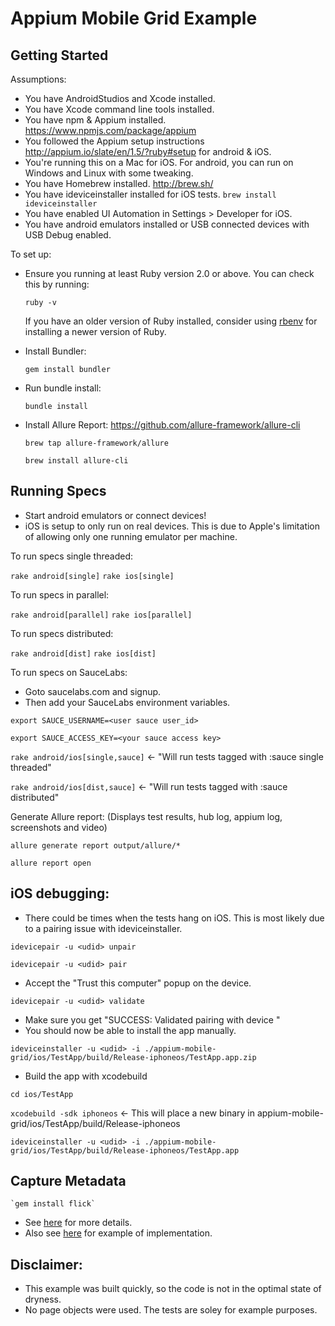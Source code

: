 # Appium Mobile Grid Example

## Getting Started

Assumptions:
  * You have AndroidStudios and Xcode installed.
  * You have Xcode command line tools installed.
  * You have npm & Appium installed. https://www.npmjs.com/package/appium
  * You followed the Appium setup instructions http://appium.io/slate/en/1.5/?ruby#setup for android & iOS.
  * You're running this on a Mac for iOS. For android, you can run on Windows and Linux with some tweaking.
  * You have Homebrew installed. http://brew.sh/
  * You have ideviceinstaller installed for iOS tests. `brew install ideviceinstaller`
  * You have enabled UI Automation in Settings > Developer for iOS.
  * You have android emulators installed or USB connected devices with USB Debug enabled.

To set up:

* Ensure you running at least Ruby version 2.0 or above. You can check this by
  running:

  `ruby -v`

  If you have an older version of Ruby installed, consider using
  [rbenv](https://github.com/sstephenson/rbenv) for installing a newer version
  of Ruby.

* Install Bundler:

  `gem install bundler`

* Run bundle install:

  `bundle install`

* Install Allure Report: https://github.com/allure-framework/allure-cli

  `brew tap allure-framework/allure`

  `brew install allure-cli`

## Running Specs

* Start android emulators or connect devices!
* iOS is setup to only run on real devices. This is due to Apple's limitation of allowing only one running emulator per machine.

To run specs single threaded:

  `rake android[single]`
  `rake ios[single]`

To run specs in parallel:

  `rake android[parallel]`
  `rake ios[parallel]`

To run specs distributed:

  `rake android[dist]`
  `rake ios[dist]`

To run specs on SauceLabs:
  * Goto saucelabs.com and signup.
  * Then add your SauceLabs environment variables.

  `export SAUCE_USERNAME=<user sauce user_id>`

  `export SAUCE_ACCESS_KEY=<your sauce access key>`

  `rake android/ios[single,sauce]` <- "Will run tests tagged with :sauce single threaded"

  `rake android/ios[dist,sauce]` <- "Will run tests tagged with :sauce distributed"

Generate Allure report: (Displays test results, hub log, appium log, screenshots and video)

  `allure generate report output/allure/*`

  `allure report open`

## iOS debugging:
  * There could be times when the tests hang on iOS. This is most likely due to a pairing issue with ideviceinstaller.

  `idevicepair -u <udid> unpair`

  `idevicepair -u <udid> pair`

  * Accept the "Trust this computer" popup on the device.

  `idevicepair -u <udid> validate`

  * Make sure you get "SUCCESS: Validated pairing with device <udid>"
  * You should now be able to install the app manually.

  `ideviceinstaller -u <udid> -i ./appium-mobile-grid/ios/TestApp/build/Release-iphoneos/TestApp.app.zip`

  * Build the app with xcodebuild

  `cd ios/TestApp`

  `xcodebuild -sdk iphoneos` <- This will place a new binary in appium-mobile-grid/ios/TestApp/build/Release-iphoneos

  `ideviceinstaller -u <udid> -i ./appium-mobile-grid/ios/TestApp/build/Release-iphoneos/TestApp.app`

## Capture Metadata
	`gem install flick`
	
  * See [here](https://github.com/isonic1/flick) for more details.
  * Also see [here](https://github.com/isonic1/appium-mobile-grid/blob/flick/android/spec/spec_helper.rb#L15-L16) for example of implementation.

## Disclaimer:
  * This example was built quickly, so the code is not in the optimal state of dryness.
  * No page objects were used. The tests are soley for example purposes.
